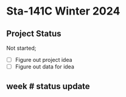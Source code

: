 # Sta-141C Winter 2024

## Project Status 
Not started;
- [ ] Figure out project idea 
- [ ] Figure out data for idea
## week # status update
